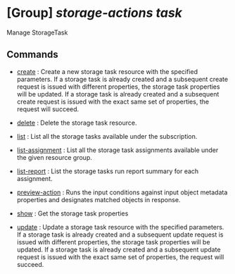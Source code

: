 # [Group] _storage-actions task_

Manage StorageTask

## Commands

- [create](/Commands/storage-actions/task/_create.md)
: Create a new storage task resource with the specified parameters. If a storage task is already created and a subsequent create request is issued with different properties, the storage task properties will be updated. If a storage task is already created and a subsequent create request is issued with the exact same set of properties, the request will succeed.

- [delete](/Commands/storage-actions/task/_delete.md)
: Delete the storage task resource.

- [list](/Commands/storage-actions/task/_list.md)
: List all the storage tasks available under the subscription.

- [list-assignment](/Commands/storage-actions/task/_list-assignment.md)
: List all the storage task assignments available under the given resource group.

- [list-report](/Commands/storage-actions/task/_list-report.md)
: List the storage tasks run report summary for each assignment.

- [preview-action](/Commands/storage-actions/task/_preview-action.md)
: Runs the input conditions against input object metadata properties and designates matched objects in response.

- [show](/Commands/storage-actions/task/_show.md)
: Get the storage task properties

- [update](/Commands/storage-actions/task/_update.md)
: Update a storage task resource with the specified parameters. If a storage task is already created and a subsequent update request is issued with different properties, the storage task properties will be updated. If a storage task is already created and a subsequent update request is issued with the exact same set of properties, the request will succeed.
